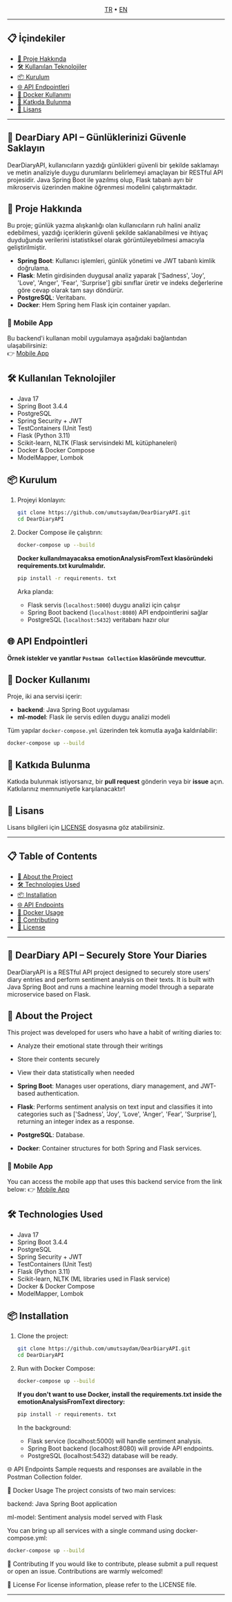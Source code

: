 <div align="center"> 
  <span><a href="#backend-icerik">TR</a></span> • 
  <span><a href="#backend-content">EN</a></span> 
</div>

---

## 📋 İçindekiler

- [📡 Proje Hakkında](#proje-hakkında)
- [🛠 Kullanılan Teknolojiler](#kullanılan-teknolojiler)
- [📦 Kurulum](#kurulum)
- [🌐 API Endpointleri](#api-endpointleri)
- [🐳 Docker Kullanımı](#docker-kullanımı)
- [🤝 Katkıda Bulunma](#katkıda-bulunma)
- [📜 Lisans](#lisans)

---

## 📡 <span id="backend-icerik">DearDiary API – Günlüklerinizi Güvenle Saklayın</span>

DearDiaryAPI, kullanıcıların yazdığı günlükleri güvenli bir şekilde saklamayı ve metin analiziyle duygu durumlarını belirlemeyi amaçlayan bir RESTful API projesidir. Java Spring Boot ile yazılmış olup, Flask tabanlı ayrı bir mikroservis üzerinden makine öğrenmesi modelini çalıştırmaktadır.

## 🧠 <span id="proje-hakkında">Proje Hakkında</span>

Bu proje; günlük yazma alışkanlığı olan kullanıcıların ruh halini analiz edebilmesi, yazdığı içeriklerin güvenli şekilde saklanabilmesi ve ihtiyaç duyduğunda verilerini istatistiksel olarak görüntüleyebilmesi amacıyla geliştirilmiştir.

- **Spring Boot**: Kullanıcı işlemleri, günlük yönetimi ve JWT tabanlı kimlik doğrulama.
- **Flask**: Metin girdisinden duygusal analiz yaparak ['Sadness', 'Joy', 'Love', 'Anger', 'Fear', 'Surprise'] gibi sınıflar üretir ve indeks değerlerine göre cevap olarak tam sayı döndürür.
- **PostgreSQL**: Veritabanı.
- **Docker**: Hem Spring hem Flask için container yapıları.

### 📱 Mobile App

Bu backend'i kullanan mobil uygulamaya aşağıdaki bağlantıdan ulaşabilirsiniz:  
👉 [Mobile App](https://github.com/umutsaydam/DearDiaryApp)

## 🛠 <span id="kullanılan-teknolojiler">Kullanılan Teknolojiler</span>

- Java 17  
- Spring Boot 3.4.4  
- PostgreSQL  
- Spring Security + JWT  
- TestContainers (Unit Test)  
- Flask (Python 3.11)  
- Scikit-learn, NLTK (Flask servisindeki ML kütüphaneleri)  
- Docker & Docker Compose  
- ModelMapper, Lombok  

## 📦 <span id="kurulum">Kurulum</span>

1. Projeyi klonlayın:
   ```bash
   git clone https://github.com/umutsaydam/DearDiaryAPI.git
   cd DearDiaryAPI
   ```

2. Docker Compose ile çalıştırın:
   ```bash
   docker-compose up --build
   ```
   **Docker kullanılmayacaksa emotionAnalysisFromText klasöründeki requirements.txt kurulmalıdır.**
   ```bash
   pip install -r requirements. txt
   ```
   
   Arka planda:

   - Flask servis (`localhost:5000`) duygu analizi için çalışır  
   - Spring Boot backend (`localhost:8080`) API endpointlerini sağlar  
   - PostgreSQL (`localhost:5432`) veritabanı hazır olur  

## 🌐 <span id="api-endpointleri">API Endpointleri</span>

**Örnek istekler ve yanıtlar `Postman Collection` klasöründe mevcuttur.**

## 🐳 <span id="docker-kullanımı">Docker Kullanımı</span>

Proje, iki ana servisi içerir:

- **backend**: Java Spring Boot uygulaması  
- **ml-model**: Flask ile servis edilen duygu analizi modeli  

Tüm yapılar `docker-compose.yml` üzerinden tek komutla ayağa kaldırılabilir:

```bash
docker-compose up --build
```

## 🤝 <span id="katkıda-bulunma">Katkıda Bulunma</span>

Katkıda bulunmak istiyorsanız, bir **pull request** gönderin veya bir **issue** açın. Katkılarınız memnuniyetle karşılanacaktır!

## 📜 <span id="lisans">Lisans</span>

Lisans bilgileri için [LICENSE](LICENSE) dosyasına göz atabilirsiniz.

---

## 📋 Table of Contents

- [📡 About the Project](#about-the-project)
- [🛠 Technologies Used](#technologies-used)
- [📦 Installation](#installation)
- [🌐 API Endpoints](#api-endpoints)
- [🐳 Docker Usage](#docker-usage)
- [🤝 Contributing](#contributing)
- [📜 License](#license)

---

## 📡 <span id="backend-content">DearDiary API – Securely Store Your Diaries</span>

DearDiaryAPI is a RESTful API project designed to securely store users' diary entries and perform sentiment analysis on their texts. It is built with Java Spring Boot and runs a machine learning model through a separate microservice based on Flask.

## 🧠 <span id="about-the-project">About the Project</span>

This project was developed for users who have a habit of writing diaries to:

- Analyze their emotional state through their writings
- Store their contents securely
- View their data statistically when needed

- **Spring Boot**: Manages user operations, diary management, and JWT-based authentication.
- **Flask**: Performs sentiment analysis on text input and classifies it into categories such as ['Sadness', 'Joy', 'Love', 'Anger', 'Fear', 'Surprise'], returning an integer index as a response.
- **PostgreSQL**: Database.
- **Docker**: Container structures for both Spring and Flask services.

### 📱 Mobile App

You can access the mobile app that uses this backend service from the link below: 
👉 [Mobile App](https://github.com/umutsaydam/DearDiaryApp)

## 🛠 <span id="technologies-used">Technologies Used</span>

- Java 17  
- Spring Boot 3.4.4  
- PostgreSQL  
- Spring Security + JWT  
- TestContainers (Unit Test)  
- Flask (Python 3.11)  
- Scikit-learn, NLTK (ML libraries used in Flask service)  
- Docker & Docker Compose  
- ModelMapper, Lombok  

## 📦 <span id="installation">Installation</span>

1. Clone the project:
   ```bash
   git clone https://github.com/umutsaydam/DearDiaryAPI.git
   cd DearDiaryAPI

2. Run with Docker Compose:
   ```bash
   docker-compose up --build
   ```
   **If you don't want to use Docker, install the requirements.txt inside the emotionAnalysisFromText directory:**
   ```bash
   pip install -r requirements. txt
   ```

   In the background:

   - Flask service (localhost:5000) will handle sentiment analysis. 
   - Spring Boot backend (localhost:8080) will provide API endpoints.
   - PostgreSQL (localhost:5432) database will be ready.

🌐 <span id="api-endpoints">API Endpoints</span>
Sample requests and responses are available in the Postman Collection folder.

🐳 <span id="docker-usage">Docker Usage</span>
The project consists of two main services:

backend: Java Spring Boot application

ml-model: Sentiment analysis model served with Flask

You can bring up all services with a single command using docker-compose.yml:

```bash
docker-compose up --build
```

🤝 <span id="contributing">Contributing</span>
If you would like to contribute, please submit a pull request or open an issue. Contributions are warmly welcomed!

📜 <span id="license">License</span>
For license information, please refer to the LICENSE file.

---

